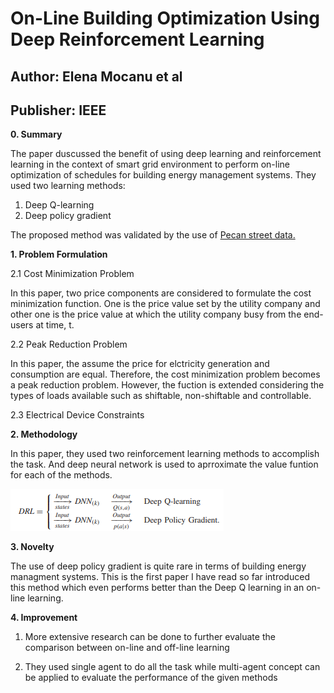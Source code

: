 # On-Line Building Optimization Using Deep Reinforcement Learning 

## Author: Elena Mocanu et al 
## Publisher: IEEE 

**0. Summary**

The paper duscussed the benefit of using deep learning and reinforcement learning in the context of smart grid environment to perform on-line optimization of schedules for building energy management systems. They used two learning methods: 

1. Deep Q-learning 
2. Deep policy gradient 

The proposed method was validated by the use of [Pecan street data.](https://www.pecanstreet.org/)

**1. Problem Formulation** 

2.1 Cost Minimization Problem 

In this paper, two price components are considered to formulate the cost minimization function. One is the price value set by the utility company and other one is the price value at which the utility company busy from the end-users at time, t. 

2.2 Peak Reduction Problem 

In this paper, the assume the price for elctricity generation and consumption are equal. Therefore, the cost minimization problem becomes a peak reduction problem. However, the fuction is extended considering the types of loads available such as shiftable, non-shiftable and controllable. 

2.3 Electrical Device Constraints 

**2. Methodology** 

In this paper, they used two reinforcement learning methods to accomplish the task. And deep neural network is used to aprroximate the value funtion for each of the methods. 

![](https://github.com/mdshohrabhossain/research-materials-/blob/master/Figures/paper2.1.PNG)

**3. Novelty** 

The use of deep policy gradient is quite rare in terms of building energy managment systems. This is the first paper I have read so far introduced this method which even performs better than the Deep Q learning in an on-line learning. 

**4. Improvement** 

1. More extensive research can be done to further evaluate the comparison between on-line and off-line learning

2. They used single agent to do all the task while multi-agent concept can be applied to evaluate the performance of the given methods 
